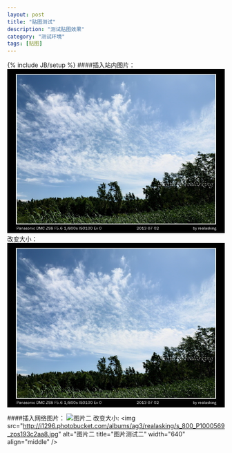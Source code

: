 ```yaml
---
layout: post
title: "贴图测试"
description: "测试贴图效果"
category: "测试环境"
tags: [贴图]
---
```

{% include JB/setup %}
####插入站内图片：
![图片一](assets/pics/s_800_P1000565.jpg)
改变大小：
<img src="assets/pics/s_800_P1000565.jpg" alt="图片一" title="图片测试一" width="640" align="middle" />


####插入网络图片：
![图片二](http://i1296.photobucket.com/albums/ag3/realasking/s_800_P1000569_zps193c2aa8.jpg)
改变大小:
<img src="http://i1296.photobucket.com/albums/ag3/realasking/s_800_P1000569_zps193c2aa8.jpg" alt="图片二 title="图片测试二" width="640" align="middle" />


